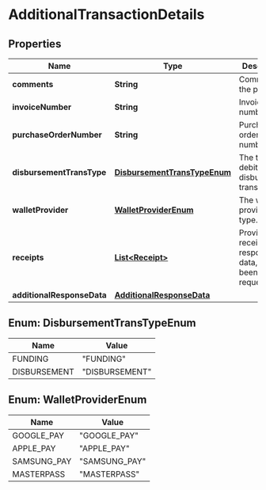 

# AdditionalTransactionDetails

## Properties

Name | Type | Description | Notes
------------ | ------------- | ------------- | -------------
**comments** | **String** | Comment for the payment. |  [optional]
**invoiceNumber** | **String** | Invoice number. |  [optional]
**purchaseOrderNumber** | **String** | Purchase order number. |  [optional]
**disbursementTransType** | [**DisbursementTransTypeEnum**](#DisbursementTransTypeEnum) | The type of debit disbursement transaction. |  [optional]
**walletProvider** | [**WalletProviderEnum**](#WalletProviderEnum) | The wallet provider type. |  [optional]
**receipts** | [**List&lt;Receipt&gt;**](Receipt.md) | Provides receipt response data, if it has been requested. |  [optional]
**additionalResponseData** | [**AdditionalResponseData**](AdditionalResponseData.md) |  |  [optional]



## Enum: DisbursementTransTypeEnum

Name | Value
---- | -----
FUNDING | &quot;FUNDING&quot;
DISBURSEMENT | &quot;DISBURSEMENT&quot;



## Enum: WalletProviderEnum

Name | Value
---- | -----
GOOGLE_PAY | &quot;GOOGLE_PAY&quot;
APPLE_PAY | &quot;APPLE_PAY&quot;
SAMSUNG_PAY | &quot;SAMSUNG_PAY&quot;
MASTERPASS | &quot;MASTERPASS&quot;



